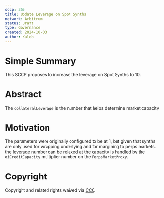 ```yaml
---
sccp: 355
title: Update Leverage on Spot Synths
network: Arbitrum
status: Draft
type: Governance
created: 2024-10-03
author: Kaleb
---
```


# Simple Summary

This SCCP proposes to increase the leverage on Spot Synths to 10.


# Abstract

The `collateralLeverage` is the number that helps determine market capacity


# Motivation

The parameters were originally configured to be at 1, but given that synths are only used for wrapping underlying and for margining to perps markets. the leverage number can be relaxed at the capacity is handled by the `oiCreditCapacity` multiplier number on the `PerpsMarketProxy`. 


# Copyright
Copyright and related rights waived via [CC0](https://creativecommons.org/publicdomain/zero/1.0/).
